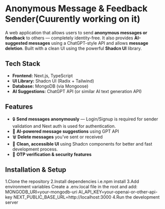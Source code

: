 # Anonymous Message & Feedback Sender(Cuurently working on it)

A web application that allows users to send **anonymous messages or feedback** to others — completely identity-free. It also provides **AI-suggested messages** using a ChatGPT-style API and allows **message deletion**. Built with a clean UI using the powerful **Shadcn UI** library.

## Tech Stack

- **Frontend:** Next.js, TypeScript  
- **UI Library:** Shadcn UI (Radix + Tailwind)  
- **Database:** MongoDB (via Mongoose)  
- **AI Suggestions:** ChatGPT API (or similar AI text generation API)  

## Features

- 🔒 **Send messages anonymously** — Login/Signup is required for sender validation and Next auth is used for authentication.
- 🤖 **AI-powered message suggestions** using GPT API  
- 🗑️ **Delete messages** you’ve sent or received 
- 🎨 **Clean, accessible UI** using Shadcn components for better and fast development process.
- 📨 **OTP verification & security features** 

##  Installation & Setup

1.Clone the repository
2.Install dependencies i.e.npm install
3.Add environment variables
  Create a .env.local file in the root and add:
  MONGODB_URI=your-mongodb-uri
  AI_API_KEY=your-openai-or-other-api-key
  NEXT_PUBLIC_BASE_URL=http://localhost:3000
4.Run the development server


